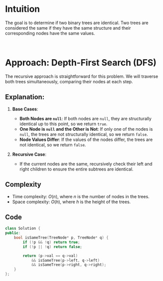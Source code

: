 # Intuition

The goal is to determine if two binary trees are identical. Two trees are considered the same if they have the same structure and their corresponding nodes have the same values.

<p>&nbsp;</p>

# Approach: Depth-First Search (DFS)

The recursive approach is straightforward for this problem. We will traverse both trees simultaneously, comparing their nodes at each step.

## Explanation:

1. **Base Cases**:
   - **Both Nodes are `null`**: If both nodes are `null`, they are structurally identical up to this point, so we return `true`.
   - **One Node is `null` and the Other is Not**: If only one of the nodes is `null`, the trees are not structurally identical, so we return `false`.
   - **Node Values Differ**: If the values of the nodes differ, the trees are not identical, so we return `false`.

2. **Recursive Case**:
   - If the current nodes are the same, recursively check their left and right children to ensure the entire subtrees are identical.

## Complexity
- Time complexity: $O(n)$, where $n$ is the number of nodes in the trees.
- Space complexity: $O(h)$, where $h$ is the height of the trees.

## Code

```cpp
class Solution {
public:
    bool isSameTree(TreeNode* p, TreeNode* q) {
        if (!p && !q) return true;
        if (!p || !q) return false;

        return (p->val == q->val)
            && isSameTree(p->left, q->left)
            && isSameTree(p->right, q->right);
    }
};
```